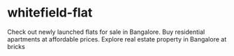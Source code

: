 # whitefield-flat
Check out newly launched flats for sale in Bangalore. Buy residential apartments at affordable prices. Explore real estate property in Bangalore at bricks
